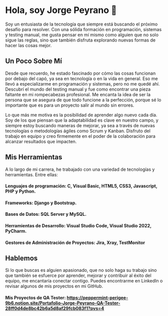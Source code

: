 # Hola, soy Jorge Peyrano 👋
Soy un entusiasta de la tecnología que siempre está buscando el próximo desafío para resolver. Con una sólida formación en programación, sistemas y testing manual, me gusta pensar en mí mismo como alguien que no solo sigue las reglas, sino que también disfruta explorando nuevas formas de hacer las cosas mejor.

## Un Poco Sobre Mí
Desde que recuerdo, he estado fascinado por cómo las cosas funcionan por debajo del capó, ya sea en tecnología o en la vida en general. Eso me llevó a especializarme en programación y sistemas, pero no me quedé ahí. Descubrí el mundo del testing manual y fue como encontrar una pieza faltante en mi rompecabezas profesional. Me encanta la idea de ser la persona que se asegura de que todo funcione a la perfección, porque sé lo importante que es para un proyecto salir al mundo sin errores.

Lo que más me motiva es la posibilidad de aprender algo nuevo cada día. Soy de los que piensan que la adaptabilidad es clave en nuestro campo, y siempre estoy buscando maneras de mejorar, ya sea a través de nuevas tecnologías o metodologías ágiles como Scrum y Kanban. Disfruto del trabajo en equipo y creo firmemente en el poder de la colaboración para alcanzar resultados que impacten.

## Mis Herramientas
A lo largo de mi carrera, he trabajado con una variedad de tecnologías y herramientas. Entre ellas:

#### Lenguajes de programación: C, Visual Basic, HTML5, CSS3, Javascript, PHP y Python.
#### Frameworks: Django y Bootstrap.
#### Bases de Datos: SQL Server y MySQL.
#### Herramientas de Desarrollo: Visual Studio Code, Visual Studio 2022, PyCharm.
#### Gestores de Administración de Proyectos: Jira, Xray, TestMonitor

## Hablemos
Si lo que buscas es alguien apasionado, que no solo haga su trabajo sino que también se esfuerce por aprender, mejorar y contribuir al éxito del equipo, me encantaría conectar contigo. Puedes encontrarme en LinkedIn o revisar algunos de mis proyectos en mi GitHub.

#### Mis Proyectos de QA Tester: https://peppermint-perigee-9b6.notion.site/Portafolio-Jorge-Peyrano-QA-Tester-28ff0d4de8bc42b6a5d8af29fcb083f1?pvs=4
